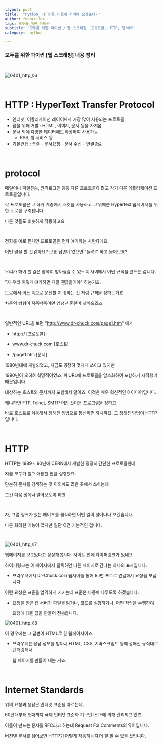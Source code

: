 ```yaml
---
layout: post
title:  "Python_ HTTP를 이용해 서버에 요청보내기"
author: fennec-fox
tags: 모두를_위한_파이썬
subtitle: "모두를 위한 파이썬 / 웹 스크래핑_ 프로토콜, HTTP, 웹서버"
category:  python

---
```


### 모두를 위한 파이썬 [웹 스크래핑] 내용 정리

<br>

![0401_http_06](/assets/img_studed/0401_http_06.png)

<br>

# HTTP : HyperText Transfer Protocol

- 인터넷, 어플리케이션 레이어에서 가장 많이 사용되는 프로토콜
- 웹을 위해 개발 : HTML, 이미지, 문서 등을 가져옴
- 문서 외에 다양한 데이터에도 확장하여 사용가능 
  - RSS, 웹 서비스 등
- 기본컨셉 : 연결 - 문서요청 - 문서 수신 - 연결종료

<br>

# protocol

메일이나 파일전송, 원격로그인 등등 다른 프로토콜이 많고 각기 다른 어플리케이션 프로토콜입니다. 

각 프로토콜은 그 하위 계층에서 소켓을 사용하고 그 위에는 Hypertext 웹페이지를 위한 도로를 구축합니다

다른 것들도 비슷하게 작동하고요

<br>

전화를 예로 든다면 프로토콜은 먼저 얘기하는 사람이에요.

어떤 말을 할 것 같아요? 보통 답변이 없으면 "들려?" 하고 물어보죠?

<br>

우리가 해야 할 일은 양쪽이 받아들일 수 있도록 사이에서 어떤 규칙을 만드는 겁니다. 

"자 우리 이렇게 얘기하면 다들 괜찮을거야" 하는거죠.

도로에서 어느 쪽으로 운전할 지 정하는 것 처럼 규칙을 정하는거죠.

차들의 방향이 뒤죽박죽이면 엄청난 혼란이 찾아오겠죠.

<br>

일반적인 URL을 보면 "http://www.dr-chuck.com/page1.htm" 에서

- http:// [프로토콜]

- www.dr-chuck.com [호스트]
- /page1.htm  [문서]

1980년대에 개발되었고, 지금도 굉장히 멋지게 쓰이고 있지만 

1990년이 오히려 혁명적이었죠. 이 URL에 프로토콜을 암호화하여 포함하기 시작했기 때문입니다.

대상하는 호스트와 문서까지 포함해서 말이죠. 이것은 매우 혁신적인 아이디어입니다.

왜냐하면 FTP, Telnet, SMTP 어떤 것이든 프로그램을 정하고 

바로 호스트로 이동해서 정해진 방법으로 통신하면 되니까요. 그 정해진 방법이 HTTP 입니다. 

<br>

# HTTP

HTTP는 1989 ~ 90년에 CERN에서 개발한 굉장히 간단한 프로토콜인데

지금 모두가 알고 애용할 만큼 성장했죠.

단순히 문서를 검색하는 것 이외에도 많은 곳에서 쓰이는데

그건 다음 장에서 알아보도록 하죠

<br>

자, 그럼 링크가 있는 페이즈를 클릭하면 어떤 일이 일어나나 보겠습니다. 

다른 화려한 기능이 많지만 일단 이건 기본적인 겁니다.

<br>

![0401_http_07](/assets/img_studed/0401_http_07.png)

웹페이지를 보고있다고 상상해봅시다. 사이트 안에 하이퍼링크가 있네요.

하이퍼링크는 이 페이지에서 클릭하면 다른 페이지로 간다는 하나의 표시입니다. 

- 브라우져에서 Dr-Chuck.com 웹서버를 통해 80번 포트로 연결해서 요청을 보냅니다. 

이런 요청은 표준을 엄격하게 지키는데 표준은 나중에 다루도록 하겠습니다.

- 요청을 받은 웹 서버가 파일을 읽거나, 코드를 실행하거나, 어떤 작업을 수행하여 

  요청에 대한 답을 만들어 전송합니다.

![0401_http_08](/assets/img_studed/0401_http_08.png)

이 경우에는 그 답변이 HTML로 된 웹페이지이죠.

- 브라우저는 응답 정보를 받아서 HTML, CSS, 자바스크립트 등에 정해진 규칙대로 렌더링해서

  웹 페이지를 만들어 내는 거죠. 

<br>

# Internet Standards

위의 요청과 응답은 인터넷 표준을 따르는데,

60년대부터 현재까지 국제 인터넷 표준화 기구인 IETF에 의해 관리되고 있죠.

이들이 만드는 문서를 RFC라고 하는데 Request For Comments의 약어입니다. 

버전별 문서를 읽어보면 HTTP가 어떻게 작동하는지 더 잘 알 수 있을 것입니다. 

